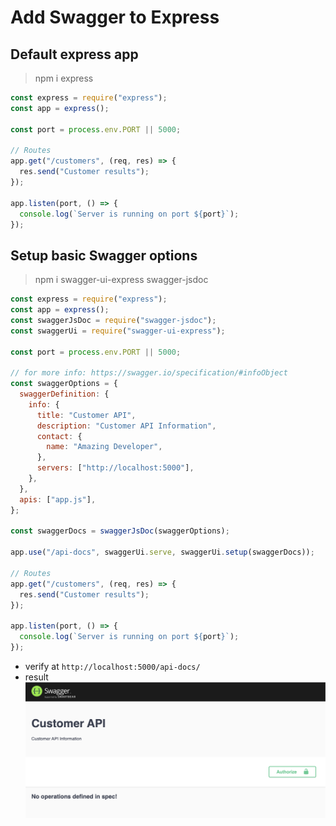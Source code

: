# Add Swagger to Express
## Default express app
> npm i express
```javascript
const express = require("express");
const app = express();

const port = process.env.PORT || 5000;

// Routes
app.get("/customers", (req, res) => {
  res.send("Customer results");
});

app.listen(port, () => {
  console.log(`Server is running on port ${port}`);
});
```
## Setup basic Swagger options
> npm i swagger-ui-express swagger-jsdoc
```javascript
const express = require("express");
const app = express();
const swaggerJsDoc = require("swagger-jsdoc");
const swaggerUi = require("swagger-ui-express");

const port = process.env.PORT || 5000;

// for more info: https://swagger.io/specification/#infoObject
const swaggerOptions = {
  swaggerDefinition: {
    info: {
      title: "Customer API",
      description: "Customer API Information",
      contact: {
        name: "Amazing Developer",
      },
      servers: ["http://localhost:5000"],
    },
  },
  apis: ["app.js"],
};

const swaggerDocs = swaggerJsDoc(swaggerOptions);

app.use("/api-docs", swaggerUi.serve, swaggerUi.setup(swaggerDocs));

// Routes
app.get("/customers", (req, res) => {
  res.send("Customer results");
});

app.listen(port, () => {
  console.log(`Server is running on port ${port}`);
});
```
- verify at `http://localhost:5000/api-docs/`
- result
  ![Basic Swagger Setup](../../../images/basicSwaggerSetup.png)
